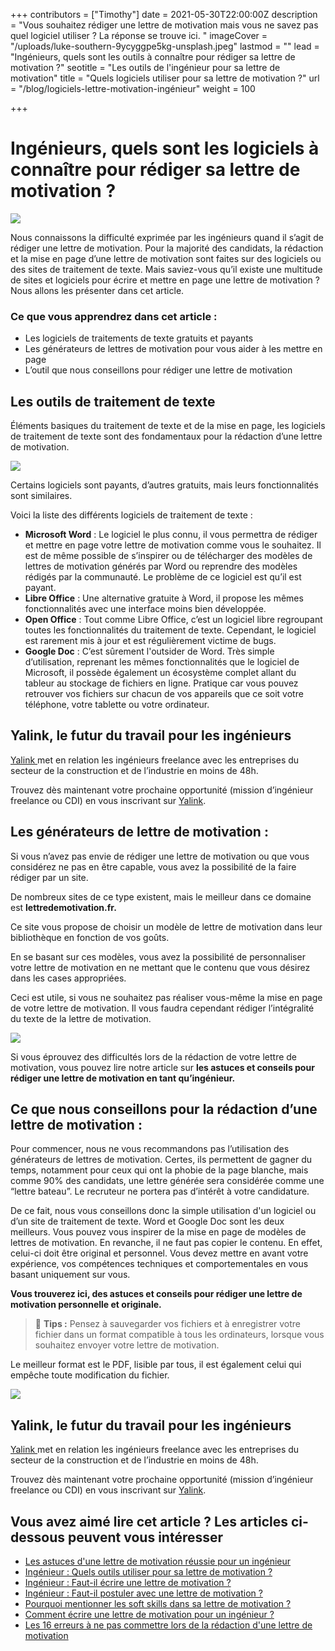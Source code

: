 +++
contributors = ["Timothy"]
date = 2021-05-30T22:00:00Z
description = "Vous souhaitez rédiger une lettre de motivation mais vous ne savez pas quel logiciel utiliser ? La réponse se trouve ici. "
imageCover = "/uploads/luke-southern-9ycyggpe5kg-unsplash.jpeg"
lastmod = ""
lead = "Ingénieurs, quels sont les outils à connaître pour rédiger sa lettre de motivation ?"
seotitle = "Les outils de l'ingénieur pour sa lettre de motivation"
title = "Quels logiciels utiliser pour sa lettre de motivation ?"
url = "/blog/logiciels-lettre-motivation-ingénieur"
weight = 100

+++
# Ingénieurs, quels sont les logiciels à connaître pour rédiger sa lettre de motivation ?

![](/uploads/fb_roll-safe-1.jpeg)

Nous connaissons la difficulté exprimée par les ingénieurs quand il s’agit de rédiger une lettre de motivation. Pour la majorité des candidats, la rédaction et la mise en page d’une lettre de motivation sont faites sur des logiciels ou des sites de traitement de texte. Mais saviez-vous qu’il existe une multitude de sites et logiciels pour écrire et mettre en page une lettre de motivation ? Nous allons les présenter dans cet article.

### Ce que vous apprendrez dans cet article :

* Les logiciels de traitements de texte gratuits et payants
* Les générateurs de lettres de motivation pour vous aider à les mettre en page
* L’outil que nous conseillons pour rédiger une lettre de motivation

## Les outils de traitement de texte

Éléments basiques du traitement de texte et de la mise en page, les logiciels de traitement de texte sont des fondamentaux pour la rédaction d’une lettre de motivation.

![](/uploads/luke-southern-9ycyggpe5kg-unsplash.jpeg)

Certains logiciels sont payants, d’autres gratuits, mais leurs fonctionnalités sont similaires.

Voici la liste des différents logiciels de traitement de texte :

* **Microsoft Word** : Le logiciel le plus connu, il vous permettra de rédiger et mettre en page votre lettre de motivation comme vous le souhaitez. Il est de même possible de s’inspirer ou de télécharger des modèles de lettres de motivation générés par Word ou reprendre des modèles rédigés par la communauté. Le problème de ce logiciel est qu’il est payant.
* **Libre Office** : Une alternative gratuite à Word, il propose les mêmes fonctionnalités avec une interface moins bien développée.
* **Open Office** : Tout comme Libre Office, c’est un logiciel libre regroupant toutes les fonctionnalités du traitement de texte. Cependant, le logiciel est rarement mis à jour et est régulièrement victime de bugs.
* **Google Doc** : C’est sûrement l'outsider de Word. Très simple d’utilisation, reprenant les mêmes fonctionnalités que le logiciel de Microsoft, il possède également un écosystème complet allant du tableur au stockage de fichiers en ligne. Pratique car vous pouvez retrouver vos fichiers sur chacun de vos appareils que ce soit votre téléphone, votre tablette ou votre ordinateur.

## Yalink, le futur du travail pour les ingénieurs

[Yalink ](http://yalink.fr)met en relation les ingénieurs freelance avec les entreprises du secteur de la construction et de l’industrie en moins de 48h.

Trouvez dès maintenant votre prochaine opportunité (mission d’ingénieur freelance ou CDI) en vous inscrivant sur [Yalink](http://app.yalink.fr).

## Les générateurs de lettre de motivation :

Si vous n’avez pas envie de rédiger une lettre de motivation ou que vous considérez ne pas en être capable, vous avez la possibilité de la faire rédiger par un site.

De nombreux sites de ce type existent, mais le meilleur dans ce domaine est **lettredemotivation.fr.**

Ce site vous propose de choisir un modèle de lettre de motivation dans leur bibliothèque en fonction de vos goûts.

En se basant sur ces modèles, vous avez la possibilité de personnaliser votre lettre de motivation en ne mettant que le contenu que vous désirez dans les cases appropriées.

Ceci est utile, si vous ne souhaitez pas réaliser vous-même la mise en page de votre lettre de motivation. Il vous faudra cependant rédiger l’intégralité du texte de la lettre de motivation.

![](/uploads/brett-jordan-5l0r8zqpzhk-unsplash.jpeg)

Si vous éprouvez des difficultés lors de la rédaction de votre lettre de motivation, vous pouvez lire notre article sur **les astuces et conseils pour rédiger une lettre de motivation en tant qu’ingénieur.**

## Ce que nous conseillons pour la rédaction d’une lettre de motivation :

Pour commencer, nous ne vous recommandons pas l’utilisation des générateurs de lettres de motivation. Certes, ils permettent de gagner du temps, notamment pour ceux qui ont la phobie de la page blanche, mais comme 90% des candidats, une lettre générée sera considérée comme une “lettre bateau”. Le recruteur ne portera pas d’intérêt à votre candidature.

De ce fait, nous vous conseillons donc la simple utilisation d'un logiciel ou d’un site de traitement de texte. Word et Google Doc sont les deux meilleurs. Vous pouvez vous inspirer de la mise en page de modèles de lettres de motivation. En revanche, il ne faut pas copier le contenu. En effet, celui-ci doit être original et personnel. Vous devez mettre en avant votre expérience, vos compétences techniques et comportementales en vous basant uniquement sur vous.

**Vous trouverez ici, des astuces et conseils pour rédiger une lettre de motivation personnelle et originale.**

> 🚀 **Tips :** Pensez à sauvegarder vos fichiers et à enregistrer votre fichier dans un format compatible à tous les ordinateurs, lorsque vous souhaitez envoyer votre lettre de motivation.

Le meilleur format est le PDF, lisible par tous, il est également celui qui empêche toute modification du fichier.

![](/uploads/marvin-meyer-syto3xs06fu-unsplash.jpeg)

## Yalink, le futur du travail pour les ingénieurs

[Yalink ](http://yalink.fr)met en relation les ingénieurs freelance avec les entreprises du secteur de la construction et de l’industrie en moins de 48h.

Trouvez dès maintenant votre prochaine opportunité (mission d’ingénieur freelance ou CDI) en vous inscrivant sur [Yalink](http://app.yalink.fr).

## Vous avez aimé lire cet article ? Les articles ci-dessous peuvent vous intéresser

* [Les astuces d'une lettre de motivation réussie pour un ingénieur](https://ressources.yalink.fr/blog/ing%C3%A9nieur-astuce-lettre-motivation/ "Quelle est la meilleure méthode pour réussir sa lettre de motivation ?")
* [Ingénieur : Quels outils utiliser pour sa lettre de motivation ?](https://ressources.yalink.fr/blog/logiciels-lettre-motivation-ing%C3%A9nieur/ "Les outils pour rédiger sa lettre de motivation d'ingénieur")
* [Ingénieur : Faut-il écrire une lettre de motivation ?](https://ressources.yalink.fr/blog/r%C3%A9daction-lettre-motivation-ing%C3%A9nieur/ "Faut-il écrire une lettre de motivation en tant qu'ingénieur ?")
* [Ingénieur : Faut-il postuler avec une lettre de motivation ?](https://ressources.yalink.fr/blog/lettre-motivation-ing%C3%A9nieur-candidature/ "Faut-il postuler avec une lettre de motivation ?")
* [Pourquoi mentionner les soft skills dans sa lettre de motivation ?](https://ressources.yalink.fr/blog/pourquoi-mentionner-soft-skills-lettre-de-motivation-ing%C3%A9nieur/ "L'importance des soft skills")
* [Comment écrire une lettre de motivation pour un ingénieur ?](https://ressources.yalink.fr/blog/comment-rediger-lettre-motivation-freelance-ingenieur/ "Comment écrire une lettre de motivation ?")
* [Les 16 erreurs à ne pas commettre lors de la rédaction d'une lettre de motivation](https://ressources.yalink.fr/blog/16-erreurs-lettre-de-motivation-ing%C3%A9nieur/ "16 erreurs à ne pas reproduire lors de la rédaction de votre lettre de motivation")